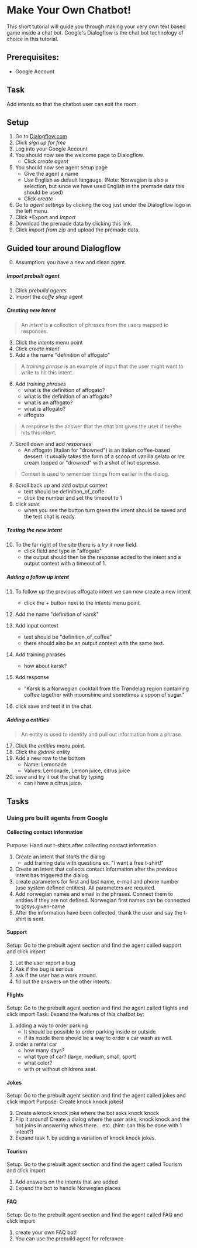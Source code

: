 # Make Your Own Chatbot!

This short tutorial will guide you through making your very own text based game inside a chat bot.
Google's Dialogflow is the chat bot technology of choice in this tutorial.

## Prerequisites:   
- Google Account

## Task
Add intents so that the chatbot user can exit the room.

## Setup
1. Go to [Dialogflow.com](https://dialogflow.com/)
2. Click *sign up for free*
3. Log into your Google Account
4. You should now see the welcome page to Dialogflow.
    - Click *create agent*
5. You should now see agent setup page
    - Give the agent a name
    - Use English as default langauge. (Note: Norwegian is also a selection, but since we have used English in the premade data this should be used)
    - Click *create*
6. Go to *agent settings* by clicking the cog just under the Dialogflow logo in the left menu.
7. Click *Export and *Import*
8. Download the premade data by clicking this link.
9. Click *import from zip* and upload the premade data.

## Guided tour around Dialogflow
0. Assumption: you have a new and clean agent.

##### Import prebuilt agent
1. Click *prebuild agents*
2. Import the *coffe shop* agent

##### Creating new intent
> An *intent* is a collection of phrases from the users mapped to responses.

3. Click the *intents* menu point
4. Click *create intent*
5. Add a the name "definition of affogato"

> A *training phrase* is an example of input that the user might want to write to hit this intent.
6. Add *training phrases*
    - what is the definition of affogato?
    - what is the definition of an affogato?
    - what is an affogato?
    - what is affogato?
    - affogato

> A response is the answer that the chat bot gives the user if he/she hits this intent.
7. Scroll down and add *responses*
    - An affogato (Italian for "drowned") is an Italian coffee-based dessert. It usually takes the form of a scoop of vanilla gelato or ice cream topped or "drowned" with a shot of hot espresso.

> Context is used to remember things from earlier in the dialog.
8. Scroll back up and add output context
    - text should be definition_of_coffe
    - click the number and set the timeout to 1
9. click *save* 
    - when you see the button turn green the intent should be saved and the test chat is ready.

##### Testing the new intent
10. To the far right of the site there is a *try it now* field.
    - click field and type in "affogato"
    - the output should then be the response added to the intent and a output context with a timeout of 1.

##### Adding a follow up intent
11. To follow up the previous affogato intent we can now create a new intent
    - click the *+* button next to the *intents* menu point.
12. Add the name "definition of karsk"
13. Add input context 
    - text should be "definition_of_coffee"
    - there should also be an output context with the same text.
14. Add training phrases
    - how about karsk?
    
15. Add response 
    - "Karsk is a Norwegian cocktail from the Trøndelag region containing coffee together with moonshine and sometimes a spoon of sugar."
16. click save and test it in the chat.

##### Adding a entities
> An entity is used to identify and pull out information from a phrase.
17. Click the *entities* menu point.
18. Click the *@drink* entity
19. Add a new row to the bottom
    - Name: Lemonade
    - Values: Lemonade, Lemon juice, citrus juice
20. save and try it out the chat by typing
    - can i have a citrus juice.
    
## Tasks
### Using pre built agents from Google
#### Collecting contact information
Purpose: Hand out t-shirts after collecting contact information.
1. Create an intent that starts the dialog
    - add training data with questions ex. "i want a free t-shirt!"
2. Create an intent that collects contact information after the previous intent has triggered the dialog.
3. create parameters for first and last name, e-mail and phone number (use system defined entities). All parameters are required.
4. Add norwegian names and email in the phrases. Connect them to entities if they are not defined. Norwegian first names can be connected to @sys.given-name
5. After the information have been collected, thank the user and say the t-shirt is sent.

#### Support
Setup: Go to the prebuilt agent section and find the agent called support and click import
1. Let the user report a bug
2. Ask if the bug is serious
3. ask if the user has a work around.
4. fill out the answers on the other intents.
    
#### Flights
Setup: Go to the prebuilt agent section and find the agent called flights and click import
Task:
Expand the features of this chatbot by:
1. adding a way to order parking
    - It should be possible to order parking inside or outside
    - if its inside there should be a way to order a car wash as well.
2. order a rental car
    - how many days?
    - what type of car? (large, medium, small, sport)
    - what color?
    - with or without childrens seat.
       
#### Jokes
Setup: Go to the prebuilt agent section and find the agent called jokes and click import
Purpose: Create knock knock jokes!
1. Create a knock knock joke where the bot asks knock knock
2. Flip it around! Create a dialog where the *user* asks, knock knock and the bot joins in answering whos there... etc. (hint: can this be done with 1 intent?)
3. Expand task 1. by adding a variation of knock knock jokes.

#### Tourism
Setup: Go to the prebuilt agent section and find the agent called Tourism and click import
1. Add answers on the intents that are added
2. Expand the bot to handle Norwegian places

#### FAQ
Setup: Go to the prebuilt agent section and find the agent called FAQ and click import
1. create your own FAQ bot! 
2. You can use the prebuild agent for referance
